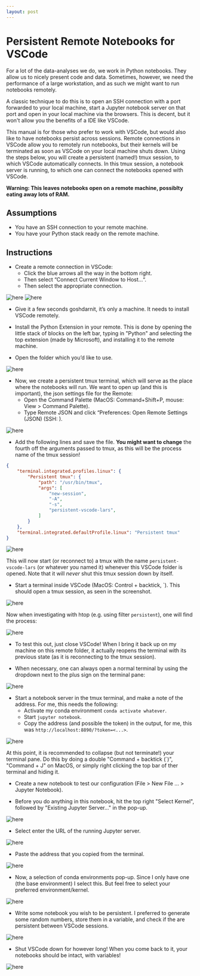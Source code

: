 ```yaml
---
layout: post
---
```

# Persistent Remote Notebooks for VSCode

For a lot of the data-analyses we do, we work in Python notebooks. They allow us to nicely present code and data. Sometimes, however, we need the performance of a large workstation, and as such we might want to run notebooks remotely. 

A classic technique to do this is to open an SSH connection with a port forwarded to your local machine, start a Jupyter notebook server on that port and open in your local machine via the browsers. This is decent, but it won't allow you the benefits of a IDE like VSCode. 

This manual is for those who prefer to work with VSCode, but would also like to have notebooks persist across sessions. Remote connections in VSCode allow you to remotely run notebooks, but their kernels will be terminated as soon as VSCode on your local machine shuts down. Using the steps below, you will create a persistent (named!) tmux session, to which VSCode automatically connects. In this tmux session, a notebook server is running, to which one can connect the notebooks opened with VSCode.

**Warning: This leaves notebooks open on a remote machine, possiblty eating away lots of RAM.**

## Assumptions

- You have an SSH connection to your remote machine.
- You have your Python stack ready on the remote machine.

## Instructions


-  Create a remote connection in VSCode:
    - Click the blue arrows all the way in the bottom right.
    - Then select “Connect Current Window to Host…“.
    - Then select the appropriate connection.

![here](/assets/ss1.png)
![here](/assets/ss2.png)

- Give it a few seconds goshdarnit, it’s only a machine. It needs to install VSCode remotely.

- Install the Python Extension in your remote. This is done by opening the little stack of blocks on the left bar, typing in "Python" and selecting the top extension (made by Microsoft), and installing it to the remote machine.

- Open the folder which you’d like to use.

![here](/assets/ss3.png)

- Now, we create a persistent tmux terminal, which will serve as the place where the notebooks will run. We want to open up (and this is important), the json settings file for the Remote:
    - Open the Command Palette (MacOS: Command+Shift+P, mouse: View > Command Palette).
    - Type Remote JSON and click “Preferences: Open Remote Settings (JSON) (SSH: <wherever>).

![here](/assets/ss4.png)

- Add the following lines and save the file. **You might want to change** the fourth off the arguments passed to tmux, as this will be the process name of the tmux session!
```json
{
    "terminal.integrated.profiles.linux": {
        "Persistent tmux": {
            "path": "/usr/bin/tmux",
            "args": [
                "new-session",
                "-A",
                "-s",
                "persistent-vscode-lars",
            ]
        }
    },
    "terminal.integrated.defaultProfile.linux": "Persistent tmux"
}
```

![here](/assets/ss5.png)

This will now start (or reconnect to) a tmux with the name `persistent-vscode-lars` (or whatever you named it) whenever this VSCode folder is opened. Note that it will *never* shut this tmux session down by itself.

- Start a terminal inside VSCode (MacOS: Control + backtick, `). This should open a tmux session, as seen in the screenshot.

![here](/assets/ss6.png)

 Now when investigating with htop (e.g. using filter `persistent`), one will find the process:

![here](/assets/sstmux.png)


- To test this out, just close VSCode! When I bring it back up on my machine on this remote folder, it actually reopens the terminal with its previous state (as it is reconnecting to the tmux session).

- When necessary, one can always open a normal terminal by using the dropdown next to the plus sign on the terminal pane:

![here](/assets/ss7.png)

- Start a notebook server in the tmux terminal, and make a note of the address. For me, this needs the following:
    - Activate my conda environment `conda activate whatever`.
    - Start `jupyter notebook`.
    - Copy the address (and possible the token) in the output, for me, this was `http://localhost:8890/?token=<...>`. 

![here](/assets/ss8.png)

At this point, it is recommended to collapse (but not terminate!) your terminal pane. Do this by doing a double "Command + backtick (`)", "Command + J" on MacOS, or simply right clicking the top bar of ther terminal and hiding it.

- Create a new notebook to test our configuration (File > New File ... > Jupyter Notebook). 

- Before you do anything in this notebook, hit the top right "Select Kernel", followed by "Existing Jupyter Server..." in the pop-up.

![here](/assets/ss9.png)

- Select enter the URL of the running Jupyter server.

![here](/assets/ss10.png)

- Paste the address that you copied from the terminal.

![here](/assets/ss11.png)

- Now, a selection of conda environments pop-up. Since I only have one (the base environment) I select this. But feel free to select your preferred environment/kernel.

![here](/assets/ss12.png)

- Write some notebook you wish to be persistent. I preferred to generate some random numbers, store them in a variable, and check if the are persistent between VSCode sessions.

![here](/assets/ss13.png)

- Shut VSCode down for however long! When you come back to it, your notebooks should be intact, with variables!

![here](/assets/ss14.png)
